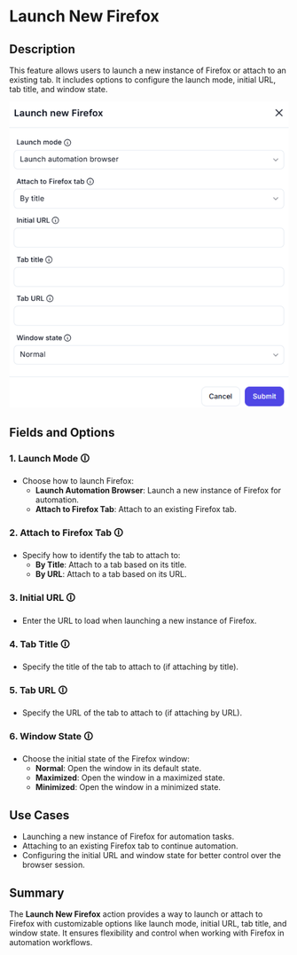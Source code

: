 # Launch New Firefox  

## Description

This feature allows users to launch a new instance of Firefox or attach to an existing tab. It includes options to configure the launch mode, initial URL, tab title, and window state.  

![Launch New Firefox](launch-new-firefox.png)  

## Fields and Options  

### 1. **Launch Mode** 🛈

- Choose how to launch Firefox:  
  - **Launch Automation Browser**: Launch a new instance of Firefox for automation.  
  - **Attach to Firefox Tab**: Attach to an existing Firefox tab.  

### 2. **Attach to Firefox Tab** 🛈

- Specify how to identify the tab to attach to:  
  - **By Title**: Attach to a tab based on its title.  
  - **By URL**: Attach to a tab based on its URL.  

### 3. **Initial URL** 🛈

- Enter the URL to load when launching a new instance of Firefox.  

### 4. **Tab Title** 🛈

- Specify the title of the tab to attach to (if attaching by title).  

### 5. **Tab URL** 🛈

- Specify the URL of the tab to attach to (if attaching by URL).  

### 6. **Window State** 🛈

- Choose the initial state of the Firefox window:  
  - **Normal**: Open the window in its default state.  
  - **Maximized**: Open the window in a maximized state.  
  - **Minimized**: Open the window in a minimized state.  

## Use Cases

- Launching a new instance of Firefox for automation tasks.  
- Attaching to an existing Firefox tab to continue automation.  
- Configuring the initial URL and window state for better control over the browser session.  

## Summary

The **Launch New Firefox** action provides a way to launch or attach to Firefox with customizable options like launch mode, initial URL, tab title, and window state. It ensures flexibility and control when working with Firefox in automation workflows.
